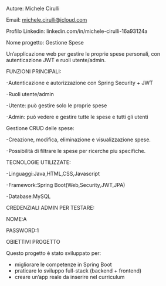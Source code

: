 Autore: Michele Cirulli

Email: michele.cirulli@icloud.com

Profilo Linkedin: linkedin.com/in/michele-cirulli-16a93124a

Nome progetto: Gestione Spese   

Un’applicazione web per gestire le proprie spese personali, con autenticazione JWT e ruoli utente/admin.

FUNZIONI PRINCIPALI:

-Autenticazione e autorizzazione con Spring Security + JWT

-Ruoli utente/admin

-Utente: può gestire solo le proprie spese

-Admin: può vedere e gestire tutte le spese e tutti gli utenti

Gestione CRUD delle spese:

-Creazione, modifica, eliminazione e visualizzazione spese.

-Possibilità di filtrare le spese per ricerche piu specifiche.

TECNOLOGIE UTILIZZATE:

-Linguaggi:Java,HTML,CSS,Javascript

-Framework:Spring Boot(Web,Security,JWT,JPA)

-Database:MySQL

CREDENZIALI ADMIN PER TESTARE:

NOME:A

PASSWORD:1

OBIETTIVI PROGETTO

Questo progetto è stato sviluppato per:

- migliorare le competenze in Spring Boot 
- praticare lo sviluppo full-stack (backend + frontend)
- creare un’app reale da inserire nel curriculum


